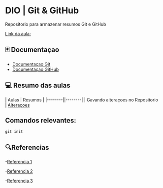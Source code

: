 
# DIO | Git & GitHub

Repositorio para armazenar resumos Git e GitHub

[Link da aula:](https://web.dio.me/course/versionamento-de-codigo-com-git-e-github/learning/599dd3dd-d189-474f-a55c-22f37b4472da?back=/track/santander-bootcamp-2023-ciencia-de-dados-com-python&tab=undefined&moduleId=undefined)

## 🃏 Documentaçao 
- [Documentaçao Git](https://git-scm.com/doc)
- [Documentaçao GitHub](https://docs.github.com/en)

## 💻 Resumo das aulas 
| Aulas  | Resumos |
|--------||--------| 
| Gavando alteraçoes no Repositorio | [Alteraçoes](https://web.dio.me/course/versionamento-de-codigo-com-git-e-github/learning/599dd3dd-d189-474f-a55c-22f37b4472da?back=/track/santander-bootcamp-2023-ciencia-de-dados-com-python&tab=undefined&moduleId=undefined)

## Comandos relevantes:
```
git init 
```

## 🔍Referencias 
-[Referencia 1]()

-[Referencia 2]()

-[Referencia 3]()